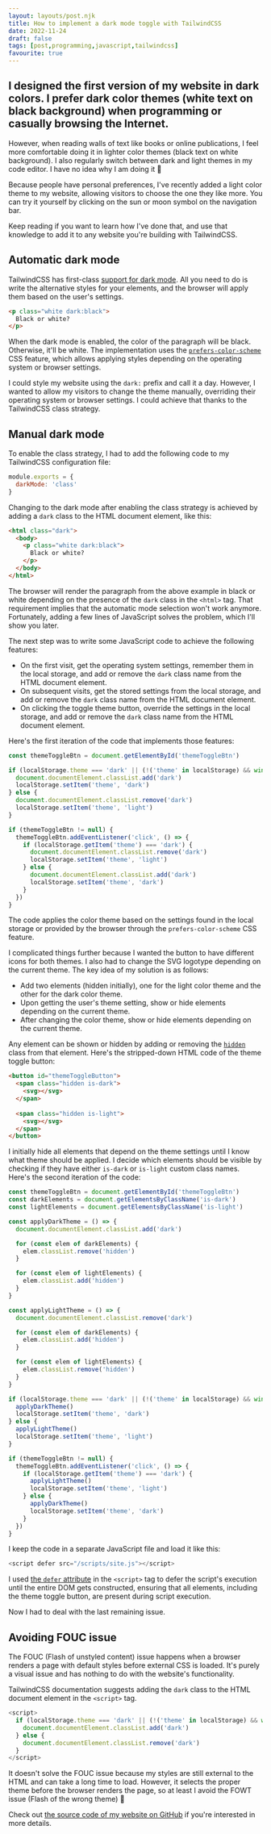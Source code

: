 ```yaml
---
layout: layouts/post.njk
title: How to implement a dark mode toggle with TailwindCSS
date: 2022-11-24
draft: false
tags: [post,programming,javascript,tailwindcss]
favourite: true
---
```


I designed the first version of my website in dark colors. I prefer dark color themes (white text on black background) when programming or casually browsing the Internet.
---

However, when reading walls of text like books or online publications, I feel more comfortable doing it in lighter color themes (black text on white background). I also regularly switch between dark and light themes in my code editor. I have no idea why I am doing it 🙂

Because people have personal preferences, I've recently added a light color theme to my website, allowing visitors to choose the one they like more. You can try it yourself by clicking on the sun or moon symbol on the navigation bar.

Keep reading if you want to learn how I've done that, and use that knowledge to add it to any website you're building with TailwindCSS.

## Automatic dark mode

TailwindCSS has first-class [support for dark mode](https://tailwindcss.com/docs/dark-mode). All you need to do is write the alternative styles for your elements, and the browser will apply them based on the user's settings.

```html
<p class="white dark:black">
  Black or white?
</p>
```

When the dark mode is enabled, the color of the paragraph will be black. Otherwise, it'll be white. The implementation uses the [`prefers-color-scheme`](https://developer.mozilla.org/en-US/docs/Web/CSS/@media/prefers-color-scheme) CSS feature, which allows applying styles depending on the operating system or browser settings.

I could style my website using the `dark:` prefix and call it a day. However, I wanted to allow my visitors to change the theme manually, overriding their operating system or browser settings. I could achieve that thanks to the TailwindCSS class strategy.

## Manual dark mode

To enable the class strategy, I had to add the following code to my TailwindCSS configuration file:

```js
module.exports = {
  darkMode: 'class'
}
```

Changing to the dark mode after enabling the class strategy is achieved by adding a `dark` class to the HTML document element, like this:

```html
<html class="dark">
  <body>
    <p class="white dark:black">
      Black or white?
    </p>
  </body>
</html>
```


The browser will render the paragraph from the above example in black or white depending on the presence of the `dark` class in the `<html>` tag. That requirement implies that the automatic mode selection won't work anymore. Fortunately, adding a few lines of JavaScript solves the problem, which I'll show you later.


The next step was to write some JavaScript code to achieve the following features:
* On the first visit, get the operating system settings, remember them in the local storage, and add or remove the 
  `dark` class name from the HTML document element.
* On subsequent visits, get the stored settings from the local storage, and add or remove the `dark` class name from 
  the HTML document element.
* On clicking the toggle theme button, override the settings in the local storage, and add or remove the `dark` class 
  name from the HTML document element.

Here's the first iteration of the code that implements those features:

```js
const themeToggleBtn = document.getElementById('themeToggleBtn')

if (localStorage.theme === 'dark' || (!('theme' in localStorage) && window.matchMedia('(prefers-color-scheme: dark)').matches)) {
  document.documentElement.classList.add('dark')
  localStorage.setItem('theme', 'dark')
} else {
  document.documentElement.classList.remove('dark')
  localStorage.setItem('theme', 'light')
}

if (themeToggleBtn != null) {
  themeToggleBtn.addEventListener('click', () => {
    if (localStorage.getItem('theme') === 'dark') {
      document.documentElement.classList.remove('dark')
      localStorage.setItem('theme', 'light')
    } else {
      document.documentElement.classList.add('dark')
      localStorage.setItem('theme', 'dark')
    }
  })
}
```

The code applies the color theme based on the settings found in the local storage or provided by the browser through the `prefers-color-scheme` CSS feature.

I complicated things further because I wanted the button to have different icons for both themes. I also had to change the SVG logotype depending on the current theme. The key idea of my solution is as follows:
* Add two elements (hidden initially), one for the light color theme and the other for the dark color theme.
* Upon getting the user's theme setting, show or hide elements depending on the current theme.
* After changing the color theme, show or hide elements depending on the current theme.

Any element can be shown or hidden by adding or removing the [`hidden`](https://tailwindcss.com/docs/display#hidden) class from that element. Here's the stripped-down HTML code of the theme toggle button:

```html
<button id="themeToggleButton">
  <span class="hidden is-dark">
    <svg></svg>
  </span>
  
  <span class="hidden is-light">
    <svg></svg>
  </span>
</button>
```

I initially hide all elements that depend on the theme settings until I know what theme should be applied. I decide which elements should be visible by checking if they have either `is-dark` or `is-light` custom class names. Here's the second iteration of the code:

```js
const themeToggleBtn = document.getElementById('themeToggleBtn')
const darkElements = document.getElementsByClassName('is-dark')
const lightElements = document.getElementsByClassName('is-light')

const applyDarkTheme = () => {
  document.documentElement.classList.add('dark')

  for (const elem of darkElements) {
    elem.classList.remove('hidden')
  }

  for (const elem of lightElements) {
    elem.classList.add('hidden')
  }
}

const applyLightTheme = () => {
  document.documentElement.classList.remove('dark')

  for (const elem of darkElements) {
    elem.classList.add('hidden')
  }

  for (const elem of lightElements) {
    elem.classList.remove('hidden')
  }
}

if (localStorage.theme === 'dark' || (!('theme' in localStorage) && window.matchMedia('(prefers-color-scheme: dark)').matches)) {
  applyDarkTheme()
  localStorage.setItem('theme', 'dark')
} else {
  applyLightTheme()
  localStorage.setItem('theme', 'light')
}

if (themeToggleBtn != null) {
  themeToggleBtn.addEventListener('click', () => {
    if (localStorage.getItem('theme') === 'dark') {
      applyLightTheme()
      localStorage.setItem('theme', 'light')
    } else {
      applyDarkTheme()
      localStorage.setItem('theme', 'dark')
    }
  })
}
```

I keep the code in a separate JavaScript file and load it like this:

```js
<script defer src="/scripts/site.js"></script>
```

I used [the `defer` attribute](https://developer.mozilla.org/en-US/docs/Web/HTML/Element/script#attr-defer) in the 
`<script>` tag to defer the script's execution until the entire DOM gets constructed, ensuring that all elements, including the theme toggle button, are present during script execution.

Now I had to deal with the last remaining issue.

## Avoiding FOUC issue

The FOUC (Flash of unstyled content) issue happens when a browser renders a page with default styles before external CSS is loaded. It's purely a visual issue and has nothing to do with the website's functionality.

TailwindCSS documentation suggests adding the `dark` class to the HTML document element in the `<script>` tag.

```js
<script>
  if (localStorage.theme === 'dark' || (!('theme' in localStorage) && window.matchMedia('(prefers-color-scheme: dark)').matches)) {
    document.documentElement.classList.add('dark')
  } else {
    document.documentElement.classList.remove('dark')
  }
</script>
```

It doesn't solve the FOUC issue because my styles are still external to the HTML and can take a long time to load. However, it selects the proper theme before the browser renders the page, so at least I avoid the FOWT issue (Flash of the wrong theme) 🙂

Check out [the source code of my website on GitHub](https://github.com/untydev/untypical) if you're interested in more details.
